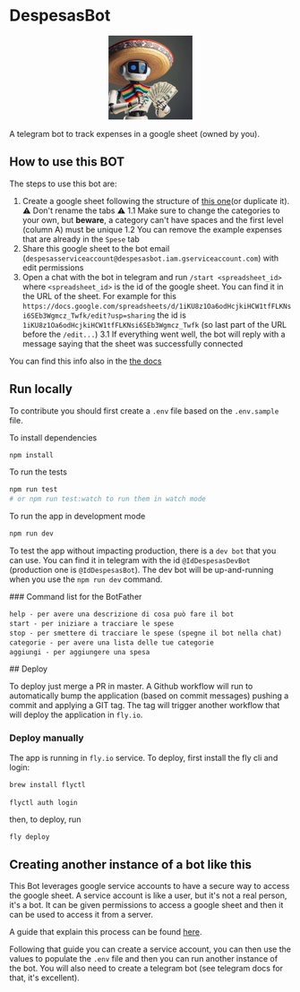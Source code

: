 # DespesasBot

<p align="center">
   <img src="docs/despesas-bot-prod.jpeg" width="150"/>
</p>

A telegram bot to track expenses in a google sheet (owned by you).

## How to use this BOT

The steps to use this bot are:

1. Create a google sheet following the structure of [this one](https://docs.google.com/spreadsheets/d/1iKU8z1Oa6odHcjkiHCW1tfFLKNsi6SEb3Wgmcz_Twfk/edit?usp=sharing)(or duplicate it). ⚠️ Don't rename the tabs ⚠️
   1.1 Make sure to change the categories to your own, but **beware**, a category can't have spaces and the first level (column A) must be unique
   1.2 You can remove the example expenses that are already in the `Spese` tab
2. Share this google sheet to the bot email (`despesasserviceaccount@despesasbot.iam.gserviceaccount.com`) with edit permissions
3. Open a chat with the bot in telegram and run `/start <spreadsheet_id>` where `<spreadsheet_id>` is the id of the google sheet. You can find it in the URL of the sheet. For example for this `https://docs.google.com/spreadsheets/d/1iKU8z1Oa6odHcjkiHCW1tfFLKNsi6SEb3Wgmcz_Twfk/edit?usp=sharing` the id is `1iKU8z1Oa6odHcjkiHCW1tfFLKNsi6SEb3Wgmcz_Twfk` (so last part of the URL before the `/edit...`)
   3.1 If everything went well, the bot will reply with a message saying that the sheet was successfully connected

You can find this info also in the [the docs](https://albertodeago.github.io/despesas-bot/)

## Run locally

To contribute you should first create a `.env` file based on the `.env.sample` file.

To install dependencies

```sh
npm install
```

To run the tests

```sh
npm run test
# or npm run test:watch to run them in watch mode
```

To run the app in development mode

```sh
npm run dev
```

To test the app without impacting production, there is a `dev bot` that you can use.
You can find it in telegram with the id `@IdDespesasDevBot` (production one is `@IdDespesasBot`).
The dev bot will be up-and-running when you use the `npm run dev` command.

### Command list for the BotFather

```txt
help - per avere una descrizione di cosa può fare il bot
start - per iniziare a tracciare le spese
stop - per smettere di tracciare le spese (spegne il bot nella chat)
categorie - per avere una lista delle tue categorie
aggiungi - per aggiungere una spesa
```

## Deploy

To deploy just merge a PR in master. A Github workflow will run to automatically bump
the application (based on commit messages) pushing a commit and applying a GIT tag.
The tag will trigger another workflow that will deploy the application in `fly.io`.

### Deploy manually

The app is running in `fly.io` service. To deploy, first install the fly cli and login:

```
brew install flyctl

flyctl auth login
```

then, to deploy, run

```bash
fly deploy
```

## Creating another instance of a bot like this

This Bot leverages google service accounts to have a secure way to access the google sheet.
A service account is like a user, but it's not a real person, it's a bot. It can be given permissions to access a google sheet and then it can be used to access it from a server.

A guide that explain this process can be found [here](https://medium.com/@sakkeerhussainp/google-sheet-as-your-database-for-node-js-backend-a79fc5a6edd9).

Following that guide you can create a service account, you can then use the values to populate the `.env` file and then you can run another instance of the bot.
You will also need to create a telegram bot (see telegram docs for that, it's excellent).
